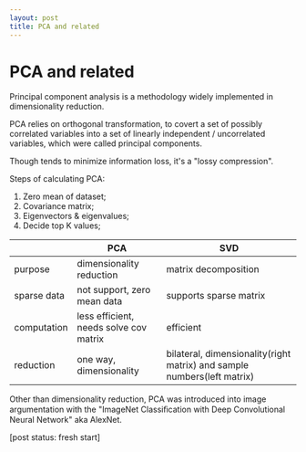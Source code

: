 ```yaml
---
layout: post
title: PCA and related
---
```


# PCA and related

Principal component analysis is a methodology widely implemented in dimensionality reduction.

PCA relies on orthogonal transformation, to covert a set of possibly correlated variables into a set of linearly independent / uncorrelated variables, which were called principal components.

Though tends to minimize information loss, it's a "lossy compression". 

Steps of calculating PCA:
1. Zero mean of dataset;
2. Covariance matrix;
3. Eigenvectors & eigenvalues;
4. Decide top K values;

|     | PCA  | SVD
|  ----  | ----  | ----
| purpose  | dimensionality reduction | matrix decomposition
| sparse data  | not support, zero mean data | supports sparse matrix
| computation | less efficient, needs solve cov matrix  | efficient
| reduction | one way, dimensionality | bilateral, dimensionality(right matrix) and sample numbers(left matrix)


Other than dimensionality reduction, PCA was introduced into image argumentation with the "ImageNet Classiﬁcation with Deep Convolutional Neural Network" aka AlexNet.

[post status: fresh start]